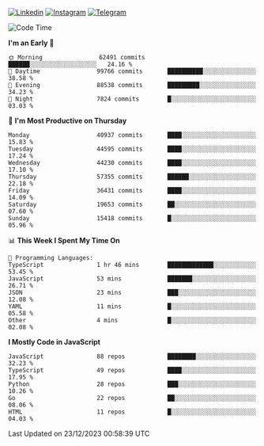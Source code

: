 [![Linkedin](https://img.shields.io/badge/-Archie-blue?style=flat-square&labelColor=gray&logo=Linkedin&logoColor=white&link=https://www.linkedin.com/in/archisdi)](https://www.linkedin.com/in/archisdi)
[![Instagram](https://img.shields.io/badge/-@archisdi-orange?style=flat-square&labelColor=gray&logo=Instagram&logoColor=white&link=https://www.instagram.com/archisdi)](https://www.instagram.com/archisdi)
[![Telegram](https://img.shields.io/badge/-aai-informational?style=flat-square&labelColor=gray&logo=telegram&logoColor=white&link=https://t.me/archisdi)](https://t.me/archisdi)

<!--START_SECTION:waka-->
![Code Time](http://img.shields.io/badge/Code%20Time-2%2C494%20hrs%2050%20mins-blue)

**I'm an Early 🐤** 

```text
🌞 Morning                62491 commits       ██████░░░░░░░░░░░░░░░░░░░   24.16 % 
🌆 Daytime                99766 commits       ██████████░░░░░░░░░░░░░░░   38.58 % 
🌃 Evening                88538 commits       █████████░░░░░░░░░░░░░░░░   34.23 % 
🌙 Night                  7824 commits        █░░░░░░░░░░░░░░░░░░░░░░░░   03.03 % 
```
📅 **I'm Most Productive on Thursday** 

```text
Monday                   40937 commits       ████░░░░░░░░░░░░░░░░░░░░░   15.83 % 
Tuesday                  44595 commits       ████░░░░░░░░░░░░░░░░░░░░░   17.24 % 
Wednesday                44230 commits       ████░░░░░░░░░░░░░░░░░░░░░   17.10 % 
Thursday                 57355 commits       ██████░░░░░░░░░░░░░░░░░░░   22.18 % 
Friday                   36431 commits       ████░░░░░░░░░░░░░░░░░░░░░   14.09 % 
Saturday                 19653 commits       ██░░░░░░░░░░░░░░░░░░░░░░░   07.60 % 
Sunday                   15418 commits       █░░░░░░░░░░░░░░░░░░░░░░░░   05.96 % 
```


📊 **This Week I Spent My Time On** 

```text
💬 Programming Languages: 
TypeScript               1 hr 46 mins        █████████████░░░░░░░░░░░░   53.45 % 
JavaScript               53 mins             ███████░░░░░░░░░░░░░░░░░░   26.71 % 
JSON                     23 mins             ███░░░░░░░░░░░░░░░░░░░░░░   12.08 % 
YAML                     11 mins             █░░░░░░░░░░░░░░░░░░░░░░░░   05.58 % 
Other                    4 mins              █░░░░░░░░░░░░░░░░░░░░░░░░   02.08 % 
```

**I Mostly Code in JavaScript** 

```text
JavaScript               88 repos            ████████░░░░░░░░░░░░░░░░░   32.23 % 
TypeScript               49 repos            ████░░░░░░░░░░░░░░░░░░░░░   17.95 % 
Python                   28 repos            ███░░░░░░░░░░░░░░░░░░░░░░   10.26 % 
Go                       22 repos            ██░░░░░░░░░░░░░░░░░░░░░░░   08.06 % 
HTML                     11 repos            █░░░░░░░░░░░░░░░░░░░░░░░░   04.03 % 
```




 Last Updated on 23/12/2023 00:58:39 UTC
<!--END_SECTION:waka-->